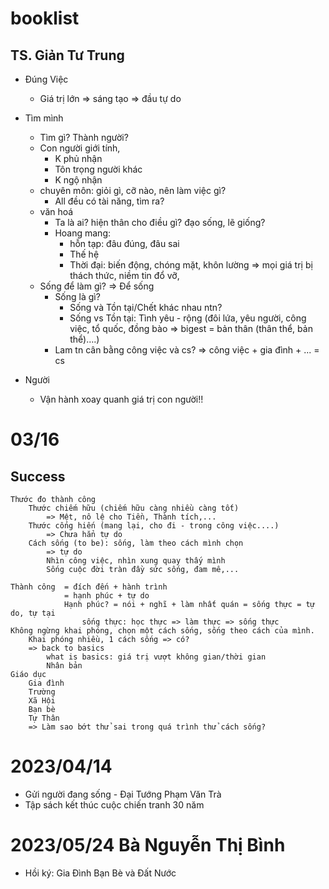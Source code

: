 # booklist

## TS. Giản Tư Trung
- Đúng Việc
  + Giá trị lớn => sáng tạo => đầu tự do
- Tìm mình
  + Tìm gì? Thành người?
  + Con người giới tính, 
    - K phủ nhận 
    - Tôn trọng người khác
    - K ngộ nhận
  + chuyên môn: giỏi gì, cỡ nào, nên làm việc gì?
    - All đều có tài năng, tìm ra?   
  + văn hoá
    - Ta là ai? hiện thân cho điều gì? đạo sống, lẽ giống?
    - Hoang mang: 
      + hỗn tạp: đâu đúng, đâu sai
      + Thế hệ
      + Thời đại: biến động, chóng mặt, khôn lường => mọi giá trị bị thách thức, niềm tin đổ vỡ, 
  + Sống để làm gì?
	  => Để sống
	+ Sống là gì?
		- Sống và Tồn tại/Chết khác nhau ntn?
		- Sống vs Tồn tại: Tình yêu - rộng (đôi lứa, yêu người, công việc, tổ quốc, đồng bào => bigest = bản thân (thân thể, bản thể)….)
	+ Lam tn cân bằng công việc và cs? 
    => công việc + gia đình + ... = cs
    
- Người
  + Vận hành xoay quanh giá trị con người!!



# 03/16
## Success
	Thước đo thành công
		Thước chiếm hữu (chiếm hữu càng nhiều càng tốt)
			=> Mệt, nô lệ cho Tiền, Thành tích,...
		Thước cống hiến (mang lại, cho đi - trong công việc....)
			=> Chưa hẳn tự do
		Cách sống (to be): sống, làm theo cách mình chọn
			=> tự do
			Nhìn công việc, nhìn xung quay thấy mình
			Sống cuộc đời tràn đầy sức sống, đam mê,...

	Thành công  = đích đến + hành trình
				= hạnh phúc + tự do
				Hạnh phúc? = nói + nghĩ + làm nhất quán = sống thực = tự do, tự tại
					sống thực: học thực => làm thực => sống thực
	Không ngừng khai phóng, chọn một cách sống, sống theo cách của mình.
		Khai phóng nhiều, 1 cách sống => có?
		=> back to basics
			what is basics: giá trị vượt không gian/thời gian
			Nhân bản			
	Giáo dục
		Gia đình
		Trường
		Xã Hội
		Bạn bè
		Tự Thân
		=> Làm sao bớt thử sai trong quá trình thử cách sống?
		
# 2023/04/14
- Gửi người đang sống - Đại Tướng Phạm Văn Trà
- Tập sách kết thúc cuộc chiến tranh 30 năm


# 2023/05/24 Bà Nguyễn Thị Bình
- Hồi ký: Gia Đình Bạn Bè và Đất Nước


